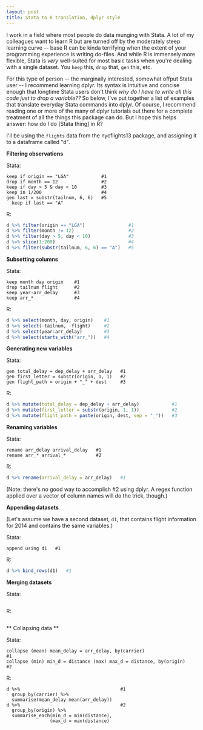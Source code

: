 ```yaml
--- 
layout: post 
title: Stata to R translation, dplyr style 
---
```


I work in a field where most people do data munging with Stata. A lot of my colleagues want to learn R but are turned off by the moderately steep learning curve -- base R can be kinda terrifying when the extent of your programming experience is writing do-files. And while R is immensely more flexible, Stata is *very* well-suited for most basic tasks when you're dealing with a single dataset. You `keep` this, `drop` that, `gen` this, etc.

For this type of person -- the marginally interested, somewhat offput Stata user -- I recommend learning dplyr. Its syntax is intuitive and concise enough that longtime Stata users don't think *why do I have to write all this code just to drop a variable??* So below, I've put together a list of examples that translate everyday Stata commands into dplyr. Of course, I recommend reading one or more of the many of dplyr tutorials out there for a complete treatment of all the things this package can do. But I hope this helps answer: how do I do [Stata thing] in R?

I'll be using the `flights` data from the nycflights13 package, and assigning it to a dataframe called "d".

**Filtering observations**

Stata:

```
keep if origin == "LGA"            #1
drop if month == 12                #2
keep if day > 5 & day < 10         #3
keep in 1/200                      #4
gen last = substr(tailnum, 6, 6)   #5
  keep if last == "A"  
```
R:

```R
d %>% filter(origin == "LGA")                #1
d %>% filter(month != 12)                    #2
d %>% filter(day > 5, day < 10)              #3
d %>% slice(1:200)                           #4
d %>% filter(substr(tailnum, 6, 6) == "A")   #5
```

**Subsetting columns**

Stata:

```
keep month day origin    #1
drop tailnum flight      #2
keep year-arr_delay      #3
keep arr_*               #4
```

R:

```R
d %>% select(month, day, origin)    #1
d %>% select(-tailnum, -flight)     #2
d %>% select(year:arr_delay)        #3
d %>% select(starts_with("arr_"))   #4
```

**Generating new variables**

Stata:

```
gen total_delay = dep_delay + arr_delay   #1
gen first_letter = substr(origin, 1, 1)   #2
gen flight_path = origin + "_" + dest     #3
```

R:

```R
d %>% mutate(total_delay = dep_delay + arr_delay)            #1
d %>% mutate(first_letter = substr(origin, 1, 1))            #2
d %>% mutate(flight_path = paste(origin, dest, sep = "_"))   #3
```

**Renaming variables** 

Stata:

```
rename arr_delay arrival_delay   #1
rename arr_* arrival_*           #2
```

R:

```R
d %>% rename(arrival_delay = arr_delay)   #1
```

(Note: there's no good way to accomplish #2 using dplyr. A regex function applied over a vector of column names will do the trick, though.)

**Appending datasets**

(Let's assume we have a second dataset, `d1`, that contains flight information for 2014 and contains the same variables.)

Stata:

```
append using d1   #1
```

R:

```R
d %>% bind_rows(d1)   #1
```

 **Merging datasets**
 
 Stata:
 
 ```
 
 ```
 
 R:
 
 ```
 
 ```

** Collapsing data **

Stata:

```
collapse (mean) mean_delay = arr_delay, by(carrier)                  #1
collapse (min) min_d = distance (max) max_d = distance, by(origin)   #2

```

R:

```
d %>%                                     #1
  group_by(carrier) %>%
  summarise(mean_delay mean(arr_delay))   
d %>%                                     #2
  group_by(origin) %>%
  summarise_each(min_d = min(distance),
  		        (max_d = max(distance)
  		        

```



